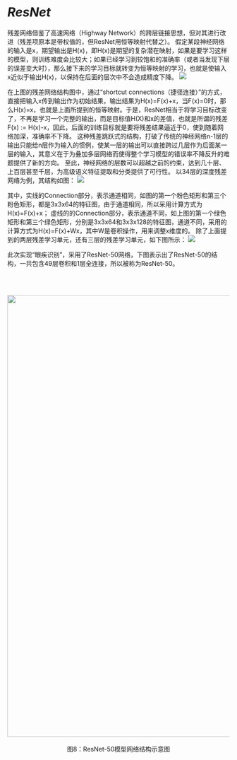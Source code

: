 # ***ResNet***
残差网络借鉴了高速网络（Highway Network）的跨层链接思想，但对其进行改进（残差项原本是带权值的，但ResNet用恒等映射代替之）。
假定某段神经网络的输入是x，期望输出是H(x)，即H(x)是期望的复杂潜在映射，如果是要学习这样的模型，则训练难度会比较大；如果已经学习到较饱和的准确率（或者当发现下层的误差变大时），那么接下来的学习目标就转变为恒等映射的学习，也就是使输入x近似于输出H(x)，以保持在后面的层次中不会造成精度下降。
![](https://ai-studio-static-online.cdn.bcebos.com/2a54144ca799471b9345b8c9523e4bc19233552df9544f18b423ae5f82484ed2)

在上图的残差网络结构图中，通过“shortcut connections（捷径连接）”的方式，直接把输入x传到输出作为初始结果，输出结果为H(x)=F(x)+x，当F(x)=0时，那么H(x)=x，也就是上面所提到的恒等映射。于是，ResNet相当于将学习目标改变了，不再是学习一个完整的输出，而是目标值H(X)和x的差值，也就是所谓的残差F(x) := H(x)-x，因此，后面的训练目标就是要将残差结果逼近于0，使到随着网络加深，准确率不下降。
这种残差跳跃式的结构，打破了传统的神经网络n-1层的输出只能给n层作为输入的惯例，使某一层的输出可以直接跨过几层作为后面某一层的输入，其意义在于为叠加多层网络而使得整个学习模型的错误率不降反升的难题提供了新的方向。
至此，神经网络的层数可以超越之前的约束，达到几十层、上百层甚至千层，为高级语义特征提取和分类提供了可行性。
以34层的深度残差网络为例，其结构如图：
![](https://ai-studio-static-online.cdn.bcebos.com/26a1a69ee86a4f97b23d4e447b4330274864653c04e441ed997717f6448b0a8a)

其中，实线的Connection部分，表示通道相同，如图的第一个粉色矩形和第三个粉色矩形，都是3x3x64的特征图，由于通道相同，所以采用计算方式为H(x)=F(x)+x；
虚线的的Connection部分，表示通道不同，如上图的第一个绿色矩形和第三个绿色矩形，分别是3x3x64和3x3x128的特征图，通道不同，采用的计算方式为H(x)=F(x)+Wx，其中W是卷积操作，用来调整x维度的。
除了上面提到的两层残差学习单元，还有三层的残差学习单元，如下图所示：
![](https://ai-studio-static-online.cdn.bcebos.com/44f2110e65b64087819ed7191a8b569412804b2af9654600846afae09732245f)



此次实现“眼疾识别”，采用了ResNet-50网络，下图表示出了ResNet-50的结构，一共包含49层卷积和1层全连接，所以被称为ResNet-50。

<br></br>
<center><img src="https://ai-studio-static-online.cdn.bcebos.com/8f42b3b5b7b34e45847a9c61580f1f8239a80ca6fa67448e8baeeb0209a2d556" width = "1000"></center>
<center><br>图8：ResNet-50模型网络结构示意图</br></center>
<br></br>

